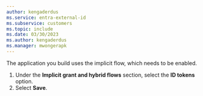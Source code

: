 ```yaml
---
author: kengaderdus
ms.service: entra-external-id
ms.subservice: customers
ms.topic: include
ms.date: 03/30/2023
ms.author: kengaderdus
ms.manager: mwongerapk
---
```


The application you build uses the implicit flow, which needs to be enabled.

1. Under the **Implicit grant and hybrid flows** section, select the **ID tokens** option.
1. Select **Save**.
